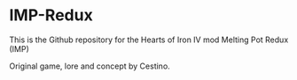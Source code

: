# IMP-Redux
This is the Github repository for the Hearts of Iron IV mod Melting Pot Redux (IMP)

Original game, lore and concept by Cestino.
